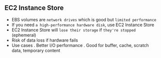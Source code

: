 ## EC2 Instance Store

- EBS volumes are `network drives` which is good but `limited performance`
- If you need `a high-performance hardware disk`, use EC2 Instance Store
- EC2 Instance Store will `lose their storage` if `they're stopped` (ephemeral)
- Risk of data loss if hardware fails
- Use cases
  . Better I/O performance
  . Good for buffer, cache, scratch data, temporary content
